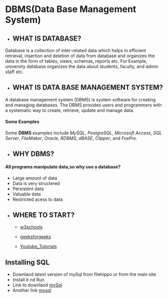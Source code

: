 # DBMS(Data Base Management System)
+ ## WHAT IS DATABASE?
Database is a collection of inter-related data which helps in efficient retrieval, insertion and deletion of data from database and organizes the data in the form of tables, views, schemas, reports etc. For Example, university database organizes the data about students, faculty, and admin staff etc.
+ ## WHAT IS DATA BASE MANAGEMENT SYSTEM?
A database management system (DBMS) is system software for creating and managing databases. The DBMS provides users and programmers with a systematic way to create, retrieve, update and manage data.
#### Some Examples
Some **DBMS** examples include *MySQL*, *PostgreSQL*, *Microsoft Access*, *SQL Server*, *FileMaker*, *Oracle*, *RDBMS*, *dBASE*, *Clipper*, and *FoxPro*.
+ ## WHY DBMS?
#### All programs manipulate data,so why use a database?
+ Large amount of data
+ Data is very structered
+ Persistent data
+ Valuable data
+ Restricted acess to data

* ## WHERE TO START?
  + [w3schools](https://www.w3schools.in/dbms "w3schools")

  + [geeksforgeeks](https://www.geeksforgeeks.org/database-management-system-introduction-set-1/)

  + [Youtube_Tutorials](https://www.youtube.com/playlist?list=PL7ersPsTyYt1ebhCAv0eLaQE-urdmELIx)  

## Installing SQL

 + Downlaod latest version of mySql from filehippo or from the main site
 + Install it nd Run
 + Link to downlaod [mySql](https://filehippo.com/download_mysql/11938/)
 + Another link [mysql]()




